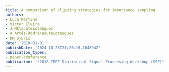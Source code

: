 ```yaml
---
title: A comparison of clipping strategies for importance sampling
authors:
- Luca Martino
- Victor Elvira
- J M$\acuteıota$guez
- A Artés-Rodr$\acuteıota$guez
- PM Djurić
date: '2018-01-01'
publishDate: '2024-10-23T21:26:19.164594Z'
publication_types:
- paper-conference
publication: '*2018 IEEE Statistical Signal Processing Workshop (SSP)*'
---
```


